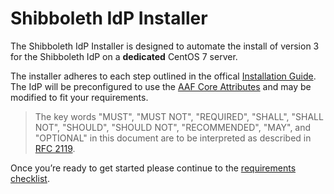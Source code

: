 ---
---

# Shibboleth IdP Installer

The Shibboleth IdP Installer is designed to automate the install of version 3 for the Shibboleth IdP on a **dedicated** CentOS 7 server.

The installer adheres to each step outlined in the offical [Installation Guide](https://wiki.shibboleth.net/confluence/display/IDP30/Installation). The IdP will be preconfigured to use the [AAF Core Attributes](http://aaf.edu.au/technical/aaf-core-attributes/) and may be modified to fit your requirements.


> The key words "MUST", "MUST NOT", "REQUIRED", "SHALL",
> "SHALL NOT", "SHOULD", "SHOULD NOT", "RECOMMENDED",  "MAY", and "OPTIONAL"
> in this document are to be interpreted as described in [RFC 2119](https://www.ietf.org/rfc/rfc2119.txt).

Once you’re ready to get started please continue to the [requirements checklist](requirements-checklist.html).
